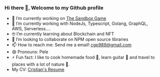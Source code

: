 ### Hi there 👋, Welcome to my Github profile
- 🔭 I’m currently working on <a href="https://www.sandbox.game/" target="_blank" rel="noopener noreferrer">The Sandbox Game</a>
- 🌱 I’m currently working with NodeJs, Typescript, Golang, GraphQL, AWS, Serverless....
- 🤓 I’m currently learning about Blockchain and NFT
- 👯 I’m looking to collaborate on NPM open source libraries
- 📫 How to reach me: Send me a email! cgp989@gmail.com
- 😄 Pronouns: Pele
- ⚡ Fun fact: I like to cook homemade food :hamburger:, learn guitar :guitar: and travel to places with a lot of nature :palm_tree:.
- My CV:  <a href="https://cristian-pelegrin.github.io/cristian-resume/" target="_blank" rel="noopener noreferrer">Cristian's Resume</a>
<!--
**cristian-pelegrin/cristian-pelegrin** is a ✨ _special_ ✨ repository because its `README.md` (this file) appears on your GitHub profile.

Here are some ideas to get you started:


- 🌱 I’m currently learning ...
- 👯 I’m looking to collaborate on ...
- 🤔 I’m looking for help with ...
- 💬 Ask me about ...
- 📫 How to reach me: ...
- 😄 Pronouns: ...
- ⚡ Fun fact: ...
-->
